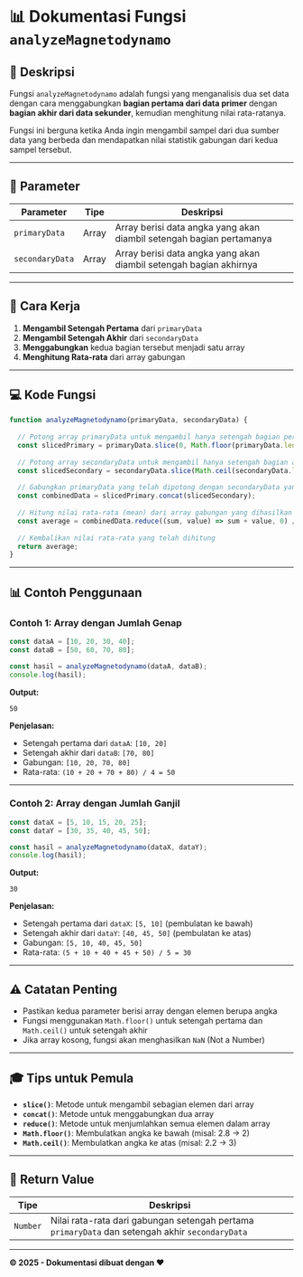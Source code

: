 # 📊 Dokumentasi Fungsi `analyzeMagnetodynamo`

## 🎯 Deskripsi

Fungsi `analyzeMagnetodynamo` adalah fungsi yang menganalisis dua set data dengan cara menggabungkan **bagian pertama dari data primer** dengan **bagian akhir dari data sekunder**, kemudian menghitung nilai rata-ratanya.

Fungsi ini berguna ketika Anda ingin mengambil sampel dari dua sumber data yang berbeda dan mendapatkan nilai statistik gabungan dari kedua sampel tersebut.

---

## 📝 Parameter

| Parameter | Tipe | Deskripsi |
|-----------|------|-----------|
| `primaryData` | Array | Array berisi data angka yang akan diambil setengah bagian pertamanya |
| `secondaryData` | Array | Array berisi data angka yang akan diambil setengah bagian akhirnya |

---

## 🔄 Cara Kerja

1. **Mengambil Setengah Pertama** dari `primaryData`
2. **Mengambil Setengah Akhir** dari `secondaryData`
3. **Menggabungkan** kedua bagian tersebut menjadi satu array
4. **Menghitung Rata-rata** dari array gabungan

---

## 💻 Kode Fungsi

```javascript
function analyzeMagnetodynamo(primaryData, secondaryData) {
  
  // Potong array primaryData untuk mengambil hanya setengah bagian pertama dari elemen-elemennya
  const slicedPrimary = primaryData.slice(0, Math.floor(primaryData.length / 2));
  
  // Potong array secondaryData untuk mengambil hanya setengah bagian akhir dari elemen-elemennya
  const slicedSecondary = secondaryData.slice(Math.ceil(secondaryData.length / 2));
  
  // Gabungkan primaryData yang telah dipotong dengan secondaryData yang telah dipotong
  const combinedData = slicedPrimary.concat(slicedSecondary);
  
  // Hitung nilai rata-rata (mean) dari array gabungan yang dihasilkan
  const average = combinedData.reduce((sum, value) => sum + value, 0) / combinedData.length;
  
  // Kembalikan nilai rata-rata yang telah dihitung
  return average;
}
```

---

## 📊 Contoh Penggunaan

### Contoh 1: Array dengan Jumlah Genap

```javascript
const dataA = [10, 20, 30, 40];
const dataB = [50, 60, 70, 80];

const hasil = analyzeMagnetodynamo(dataA, dataB);
console.log(hasil);
```

**Output:**
```
50
```

**Penjelasan:**
- Setengah pertama dari `dataA`: `[10, 20]`
- Setengah akhir dari `dataB`: `[70, 80]`
- Gabungan: `[10, 20, 70, 80]`
- Rata-rata: `(10 + 20 + 70 + 80) / 4 = 50`

---

### Contoh 2: Array dengan Jumlah Ganjil

```javascript
const dataX = [5, 10, 15, 20, 25];
const dataY = [30, 35, 40, 45, 50];

const hasil = analyzeMagnetodynamo(dataX, dataY);
console.log(hasil);
```

**Output:**
```
30
```

**Penjelasan:**
- Setengah pertama dari `dataX`: `[5, 10]` (pembulatan ke bawah)
- Setengah akhir dari `dataY`: `[40, 45, 50]` (pembulatan ke atas)
- Gabungan: `[5, 10, 40, 45, 50]`
- Rata-rata: `(5 + 10 + 40 + 45 + 50) / 5 = 30`

---

## ⚠️ Catatan Penting

- Pastikan kedua parameter berisi array dengan elemen berupa angka
- Fungsi menggunakan `Math.floor()` untuk setengah pertama dan `Math.ceil()` untuk setengah akhir
- Jika array kosong, fungsi akan menghasilkan `NaN` (Not a Number)

---

## 🎓 Tips untuk Pemula

- **`slice()`**: Metode untuk mengambil sebagian elemen dari array
- **`concat()`**: Metode untuk menggabungkan dua array
- **`reduce()`**: Metode untuk menjumlahkan semua elemen dalam array
- **`Math.floor()`**: Membulatkan angka ke bawah (misal: 2.8 → 2)
- **`Math.ceil()`**: Membulatkan angka ke atas (misal: 2.2 → 3)

---

## 📌 Return Value

| Tipe | Deskripsi |
|------|-----------|
| `Number` | Nilai rata-rata dari gabungan setengah pertama `primaryData` dan setengah akhir `secondaryData` |

---

**© 2025 - Dokumentasi dibuat dengan ❤️**
